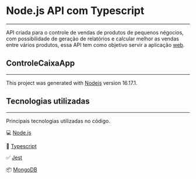 
# Node.js API com Typescript
-----------

API criada para o controle de vendas de produtos de pequenos négocios, com possibilidade de geração de relatórios e calcular melhor as vendas entre vários produtos, essa API tem como objetivo servir a aplicação [web]().


## ControleCaixaApp
-----------

This project was generated with [Nodejs](https://nodejs.org/en/) version 16.17.1.

## Tecnologias utilizadas
----
Principais tecnologias utilizadas no código.

💻 [Node.js](https://nodejs.org/)

🧰 [Typescript](https://www.typescriptlang.org/)

✅ [Jest](https://jestjs.io/)

📦 [MongoDB](https://www.mongodb.com/)

